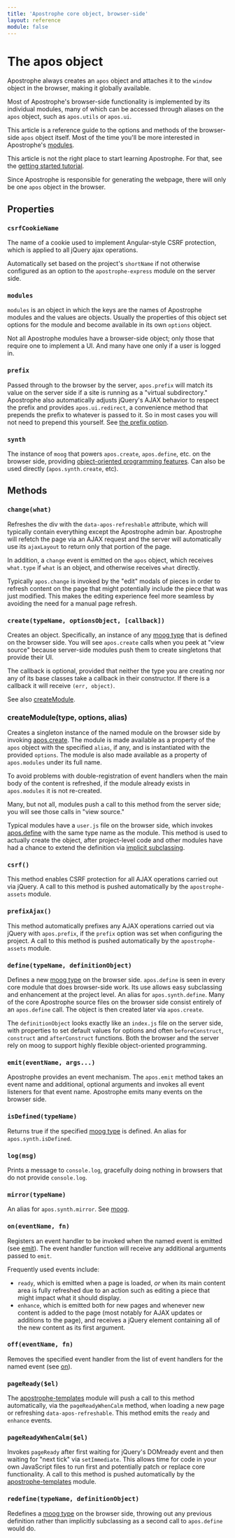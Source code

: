 ```yaml
---
title: 'Apostrophe core object, browser-side'
layout: reference
module: false
---
```


# The apos object

Apostrophe always creates an `apos` object and attaches it to the `window` object in the browser, making it globally available.

Most of Apostrophe's browser-side functionality is implemented by its individual modules, many of which can be accessed through aliases on the `apos` object, such as `apos.utils` or `apos.ui`.

This article is a reference guide to the options and methods of the browser-side `apos` object itself. Most of the time you'll be more interested in Apostrophe's [modules](https://github.com/apostrophecms/apostrophe-documentation/tree/e71017392b54a258d8d72811456c862139150a96/modules/index.html).

This article is not the right place to start learning Apostrophe. For that, see the [getting started tutorial](https://github.com/apostrophecms/apostrophe-documentation/tree/e71017392b54a258d8d72811456c862139150a96/tutorials/getting-started/index.html).

Since Apostrophe is responsible for generating the webpage, there will only be one `apos` object in the browser.

## Properties

### `csrfCookieName`

The name of a cookie used to implement Angular-style CSRF protection, which is applied to all jQuery ajax operations.

Automatically set based on the project's `shortName` if not otherwise configured as an option to the `apostrophe-express` module on the server side.

### `modules`

`modules` is an object in which the keys are the names of Apostrophe modules and the values are objects. Usually the properties of this object set options for the module and become available in its own `options` object.

Not all Apostrophe modules have a browser-side object; only those that require one to implement a UI. And many have one only if a user is logged in.

### `prefix`

Passed through to the browser by the server, `apos.prefix` will match its value on the server side if a site is running as a "virtual subdirectory." Apostrophe also automatically adjusts jQuery's AJAX behavior to respect the prefix and provides `apos.ui.redirect`, a convenience method that prepends the prefix to whatever is passed to it. So in most cases you will not need to prepend this yourself. See [the prefix option](https://github.com/apostrophecms/apostrophe-documentation/tree/e71017392b54a258d8d72811456c862139150a96/core-server.html).

### `synth`

The instance of `moog` that powers `apos.create`, `apos.define`, etc. on the browser side, providing [object-oriented programming features](https://github.com/apostrophecms/apostrophe-documentation/tree/e71017392b54a258d8d72811456c862139150a96/glossary.html#moog-type). Can also be used directly \(`apos.synth.create`, etc\).

## Methods

### `change(what)`

Refreshes the div with the `data-apos-refreshable` attribute, which will typically contain everything except the Apostrophe admin bar. Apostrophe will refetch the page via an AJAX request and the server will automatically use its `ajaxLayout` to return only that portion of the page.

In addition, a `change` event is emitted on the `apos` object, which receives `what.type` if `what` is an object, and otherwise receives `what` directly.

Typically `apos.change` is invoked by the "edit" modals of pieces in order to refresh content on the page that might potentially include the piece that was just modified. This makes the editing experience feel more seamless by avoiding the need for a manual page refresh.

### `create(typeName, optionsObject, [callback])`

Creates an object. Specifically, an instance of any [moog type](https://github.com/apostrophecms/apostrophe-documentation/tree/e71017392b54a258d8d72811456c862139150a96/glossary.html#moog-type) that is defined on the browser side. You will see `apos.create` calls when you peek at "view source" because server-side modules push them to create singletons that provide their UI.

The callback is optional, provided that neither the type you are creating nor any of its base classes take a callback in their constructor. If there is a callback it will receive `(err, object)`.

See also [createModule](core-browser.md#createModule).

### createModule\(type, options, alias\)

Creates a singleton instance of the named module on the browser side by invoking [apos.create](core-browser.md#create). The module is made available as a property of the `apos` object with the specified `alias`, if any, and is instantiated with the provided `options`. The module is also made available as a property of `apos.modules` under its full name.

To avoid problems with double-registration of event handlers when the main body of the content is refreshed, if the module already exists in `apos.modules` it is not re-created.

Many, but not all, modules push a call to this method from the server side; you will see those calls in "view source."

Typical modules have a `user.js` file on the browser side, which invokes [apos.define](core-browser.md#define) with the same type name as the module. This method is used to actually create the object, after project-level code and other modules have had a chance to extend the definition via [implicit subclassing](https://github.com/apostrophecms/apostrophe-documentation/tree/e71017392b54a258d8d72811456c862139150a96/glossary.html#implicit-subclassing).

### `csrf()`

This method enables CSRF protection for all AJAX operations carried out via jQuery. A call to this method is pushed automatically by the `apostrophe-assets` module.

### `prefixAjax()`

This method automatically prefixes any AJAX operations carried out via jQuery with `apos.prefix`, if the `prefix` option was set when configuring the project. A call to this method is pushed automatically by the `apostrophe-assets` module.

### `define(typeName, definitionObject)`

Defines a new [moog type](https://github.com/apostrophecms/apostrophe-documentation/tree/e71017392b54a258d8d72811456c862139150a96/glossary.html#moog-type) on the browser side. `apos.define` is seen in every core module that does browser-side work. Its use allows easy subclassing and enhancement at the project level. An alias for `apos.synth.define`. Many of the core Apostrophe source files on the browser side consist entirely of an `apos.define` call. The object is then created later via `apos.create`.

The `definitionObject` looks exactly like an `index.js` file on the server side, with properties to set default values for options and often `beforeConstruct`, `construct` and `afterConstruct` functions. Both the browser and the server rely on moog to support highly flexible object-oriented programming.

### `emit(eventName, args...)`

Apostrophe provides an event mechanism. The `apos.emit` method takes an event name and additional, optional arguments and invokes all event listeners for that event name. Apostrophe emits many events on the browser side.

### `isDefined(typeName)`

Returns true if the specified [moog type](https://github.com/apostrophecms/apostrophe-documentation/tree/e71017392b54a258d8d72811456c862139150a96/glossary.html#moog-type) is defined. An alias for `apos.synth.isDefined`.

### `log(msg)`

Prints a message to `console.log`, gracefully doing nothing in browsers that do not provide `console.log`.

### `mirror(typeName)`

An alias for `apos.synth.mirror`. See [moog](https://npmjs.org/moog).

### `on(eventName, fn)`

Registers an event handler to be invoked when the named event is emitted \(see [emit](core-browser.md#code-emit)\). The event handler function will receive any additional arguments passed to `emit`.

Frequently used events include:

* `ready`, which is emitted when a page is loaded, _or_ when its main content area is fully refreshed due to an action such as editing a piece that might impact what it should display.
* `enhance`, which is emitted both for new pages and whenever new content is added to the page \(most notably for AJAX updates or additions to the page\), and receives a jQuery element containing all of the new content as its first argument.

### `off(eventName, fn)`

Removes the specified event handler from the list of event handlers for the named event \(see [on](core-browser.md#on)\).

### `pageReady($el)`

The [apostrophe-templates](https://github.com/apostrophecms/apostrophe-documentation/tree/e71017392b54a258d8d72811456c862139150a96/modules/apostrophe-templates/index.html) module will push a call to this method automatically, via the `pageReadyWhenCalm` method, when loading a new page or refreshing `data-apos-refreshable`. This method emits the `ready` and `enhance` events.

### `pageReadyWhenCalm($el)`

Invokes `pageReady` after first waiting for jQuery's DOMready event and then waiting for "next tick" via `setImmediate`. This allows time for code in your own JavaScript files to run first and potentially patch or replace core functionality. A call to this method is pushed automatically by the [apostrophe-templates](https://github.com/apostrophecms/apostrophe-documentation/tree/e71017392b54a258d8d72811456c862139150a96/modules/apostrophe-templates/index.html) module.

### `redefine(typeName, definitionObject)`

Redefines a [moog type](https://github.com/apostrophecms/apostrophe-documentation/tree/e71017392b54a258d8d72811456c862139150a96/glossary.html#moog-type) on the browser side, throwing out any previous definition rather than implicitly subclassing as a second call to `apos.define` would do.

